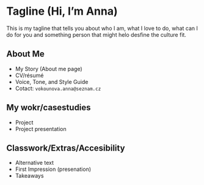 # Tagline (Hi, I’m Anna)

This is my tagline that tells  you about who I am, what I love to do, what can I do for you and something person that might helo desfine the culture fit. 

## About Me

- My Story (About me page)
- CV/résumé
- Voice, Tone, and Style Guide
- Cotact: `vokounova.anna@seznam.cz`

## My wokr/casestudies

- Project
- Project presentation

## Classwork/Extras/Accesibility

- Alternative text
- First Impression (presenation)
- Takeaways

